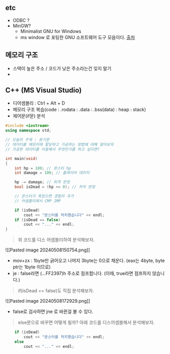 ## etc
- ODBC ? 
- MinGW?
	- Minimalist GNU for Windows
	- ms window 로 포팅한 GNU 소프트웨어 도구 모음이다. [출처](https://ko.wikipedia.org/wiki/MinGW)

## 메모리 구조
- 스택이 높은 주소 / 코드가 낮은 주소라는건 잊지 말기
- 
## C++ (MS Visual Studio)
- 디어셈블리 : Ctrl + Alt + D
- 메모리 구조 복습(code : .rodata : .data : .bss(data) : heap : stack)
- 제어문(if문) 분석
```cpp
#include <iostream>
using namespace std;

// 오늘의 주제 : 분기문
// 데이터를 메모리에 할당하고 가공하는 방법에 대해 알아보자
// 가공한 데이터를 이용해서 무엇인가를 하고 싶다면?

int main(void)
{
	int hp = 100; // 몬스터 hp
	int damage = 100; // 플레이어 데미지

	hp -= damage; // 피격 판정
	bool isDead = (hp <= 0); // 처치 판정

	// 몬스터가 죽었으면 경험치 추가
	// 어셈블리에서 CMP JMP

	if (isDead)
		cout << "몬스터를 처치했습니다" << endl;
	if (isDead == false)
		cout << "..." << endl;
}
```
>위 코드를 디스 어셈블리하여 분석해보자.
>
![[Pasted image 20240508150754.png]]
- mov+zx : 1byte만 긁어오고 나머지 3byte는 0으로 채운다. 
	(eax는 4byte, byte ptr는 1byte 이므로)
- je : false라면 (...FF2397)h 주소로 점프합니다.
	(이때, true라면 점프하지 않습니다.)

>if(isDead == false)도 직접 분석해보자.
>
![[Pasted image 20240508172929.png]]
- false로 검사하면 jne 로 바뀐걸 볼 수 있다.

> else문으로 바꾸면 어떻게 될까?
> 아래 코드를 디스어셈블해서 분석해보자.
```cpp
	if (isDead)
		cout << "몬스터를 처치했습니다" << endl;
	else 
		cout << "..." << endl;
```
